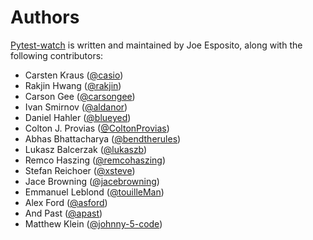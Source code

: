 Authors
=======

[Pytest-watch][home] is written and maintained by Joe Esposito,
along with the following contributors:

- Carsten Kraus ([@casio](https://github.com/casio))
- Rakjin Hwang ([@rakjin](https://github.com/rakjin))
- Carson Gee ([@carsongee](https://github.com/carsongee))
- Ivan Smirnov ([@aldanor](https://github.com/aldanor))
- Daniel Hahler ([@blueyed](https://github.com/blueyed))
- Colton J. Provias ([@ColtonProvias](https://github.com/ColtonProvias))
- Abhas Bhattacharya ([@bendtherules](https://github.com/bendtherules))
- Lukasz Balcerzak ([@lukaszb](https://github.com/lukaszb))
- Remco Haszing ([@remcohaszing](https://github.com/remcohaszing))
- Stefan Reichoer ([@xsteve](https://github.com/xsteve))
- Jace Browning ([@jacebrowning](https://github.com/jacebrowning))
- Emmanuel Leblond ([@touilleMan](https://github.com/touilleMan))
- Alex Ford ([@asford](https://github.com/asford))
- And Past ([@apast](https://github.com/apast))
- Matthew Klein ([@johnny-5-code](https://github.com/johnny-5-code))

[home]: README.md
